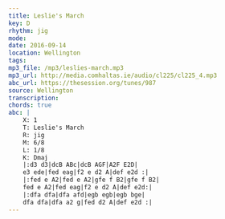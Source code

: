 ```yaml
---
title: Leslie's March
key: D
rhythm: jig
mode: 
date: 2016-09-14
location: Wellington
tags:
mp3_file: /mp3/leslies-march.mp3
mp3_url: http://media.comhaltas.ie/audio/cl225/cl225_4.mp3
abc_url: https://thesession.org/tunes/987
source: Wellington
transcription:
chords: true
abc: |
    X: 1
    T: Leslie's March
    R: jig
    M: 6/8
    L: 1/8
    K: Dmaj
    |:d3 d3|dcB ABc|dcB AGF|A2F E2D|
    e3 ede|fed eag|f2 e d2 A|def e2d :|
    |:fed e A2|fed e A2|gfe f B2|gfe f B2|
    fed e A2|fed eag|f2 e d2 A|def e2d:|
    |:dfa dfa|dfa afd|egb egb|egb bge|
    dfa dfa|dfa a2 g|fed d2 A|def e2d :|
---
```


